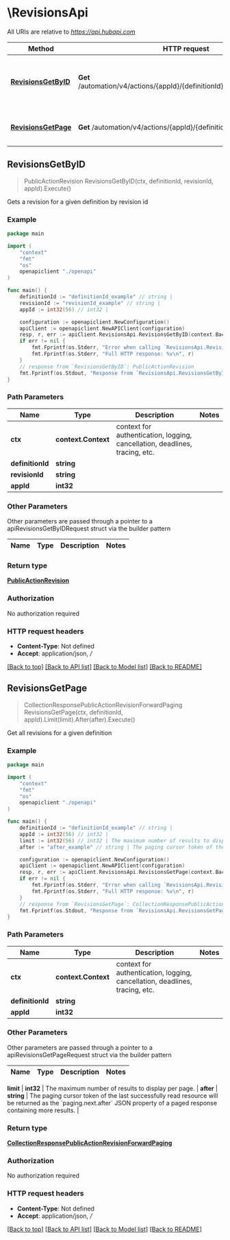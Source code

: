 # \RevisionsApi

All URIs are relative to *https://api.hubapi.com*

Method | HTTP request | Description
------------- | ------------- | -------------
[**RevisionsGetByID**](RevisionsApi.md#RevisionsGetByID) | **Get** /automation/v4/actions/{appId}/{definitionId}/revisions/{revisionId} | Gets a revision for a given definition by revision id
[**RevisionsGetPage**](RevisionsApi.md#RevisionsGetPage) | **Get** /automation/v4/actions/{appId}/{definitionId}/revisions | Get all revisions for a given definition



## RevisionsGetByID

> PublicActionRevision RevisionsGetByID(ctx, definitionId, revisionId, appId).Execute()

Gets a revision for a given definition by revision id

### Example

```go
package main

import (
    "context"
    "fmt"
    "os"
    openapiclient "./openapi"
)

func main() {
    definitionId := "definitionId_example" // string | 
    revisionId := "revisionId_example" // string | 
    appId := int32(56) // int32 | 

    configuration := openapiclient.NewConfiguration()
    apiClient := openapiclient.NewAPIClient(configuration)
    resp, r, err := apiClient.RevisionsApi.RevisionsGetByID(context.Background(), definitionId, revisionId, appId).Execute()
    if err != nil {
        fmt.Fprintf(os.Stderr, "Error when calling `RevisionsApi.RevisionsGetByID``: %v\n", err)
        fmt.Fprintf(os.Stderr, "Full HTTP response: %v\n", r)
    }
    // response from `RevisionsGetByID`: PublicActionRevision
    fmt.Fprintf(os.Stdout, "Response from `RevisionsApi.RevisionsGetByID`: %v\n", resp)
}
```

### Path Parameters


Name | Type | Description  | Notes
------------- | ------------- | ------------- | -------------
**ctx** | **context.Context** | context for authentication, logging, cancellation, deadlines, tracing, etc.
**definitionId** | **string** |  | 
**revisionId** | **string** |  | 
**appId** | **int32** |  | 

### Other Parameters

Other parameters are passed through a pointer to a apiRevisionsGetByIDRequest struct via the builder pattern


Name | Type | Description  | Notes
------------- | ------------- | ------------- | -------------




### Return type

[**PublicActionRevision**](PublicActionRevision.md)

### Authorization

No authorization required

### HTTP request headers

- **Content-Type**: Not defined
- **Accept**: application/json, */*

[[Back to top]](#) [[Back to API list]](../README.md#documentation-for-api-endpoints)
[[Back to Model list]](../README.md#documentation-for-models)
[[Back to README]](../README.md)


## RevisionsGetPage

> CollectionResponsePublicActionRevisionForwardPaging RevisionsGetPage(ctx, definitionId, appId).Limit(limit).After(after).Execute()

Get all revisions for a given definition

### Example

```go
package main

import (
    "context"
    "fmt"
    "os"
    openapiclient "./openapi"
)

func main() {
    definitionId := "definitionId_example" // string | 
    appId := int32(56) // int32 | 
    limit := int32(56) // int32 | The maximum number of results to display per page. (optional)
    after := "after_example" // string | The paging cursor token of the last successfully read resource will be returned as the `paging.next.after` JSON property of a paged response containing more results. (optional)

    configuration := openapiclient.NewConfiguration()
    apiClient := openapiclient.NewAPIClient(configuration)
    resp, r, err := apiClient.RevisionsApi.RevisionsGetPage(context.Background(), definitionId, appId).Limit(limit).After(after).Execute()
    if err != nil {
        fmt.Fprintf(os.Stderr, "Error when calling `RevisionsApi.RevisionsGetPage``: %v\n", err)
        fmt.Fprintf(os.Stderr, "Full HTTP response: %v\n", r)
    }
    // response from `RevisionsGetPage`: CollectionResponsePublicActionRevisionForwardPaging
    fmt.Fprintf(os.Stdout, "Response from `RevisionsApi.RevisionsGetPage`: %v\n", resp)
}
```

### Path Parameters


Name | Type | Description  | Notes
------------- | ------------- | ------------- | -------------
**ctx** | **context.Context** | context for authentication, logging, cancellation, deadlines, tracing, etc.
**definitionId** | **string** |  | 
**appId** | **int32** |  | 

### Other Parameters

Other parameters are passed through a pointer to a apiRevisionsGetPageRequest struct via the builder pattern


Name | Type | Description  | Notes
------------- | ------------- | ------------- | -------------


 **limit** | **int32** | The maximum number of results to display per page. | 
 **after** | **string** | The paging cursor token of the last successfully read resource will be returned as the &#x60;paging.next.after&#x60; JSON property of a paged response containing more results. | 

### Return type

[**CollectionResponsePublicActionRevisionForwardPaging**](CollectionResponsePublicActionRevisionForwardPaging.md)

### Authorization

No authorization required

### HTTP request headers

- **Content-Type**: Not defined
- **Accept**: application/json, */*

[[Back to top]](#) [[Back to API list]](../README.md#documentation-for-api-endpoints)
[[Back to Model list]](../README.md#documentation-for-models)
[[Back to README]](../README.md)

